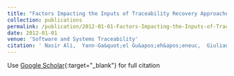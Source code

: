 ```yaml
---
title: "Factors Impacting the Inputs of Traceability Recovery Approaches"
collection: publications
permalink: /publication/2012-01-01-Factors-Impacting-the-Inputs-of-Traceability-Recovery-Approaches
date: 2012-01-01
venue: 'Software and Systems Traceability'
citation: ' Nasir Ali,  Yann-Ga&quot;el Gu&apos;eh&apos;eneuc,  Giuliano Antoniol, &quot;Factors Impacting the Inputs of Traceability Recovery Approaches.&quot; Software and Systems Traceability, 2012.'
---
```

Use [Google Scholar](https://scholar.google.com/scholar?q=Factors+Impacting+the+Inputs+of+Traceability+Recovery+Approaches){:target="_blank"} for full citation